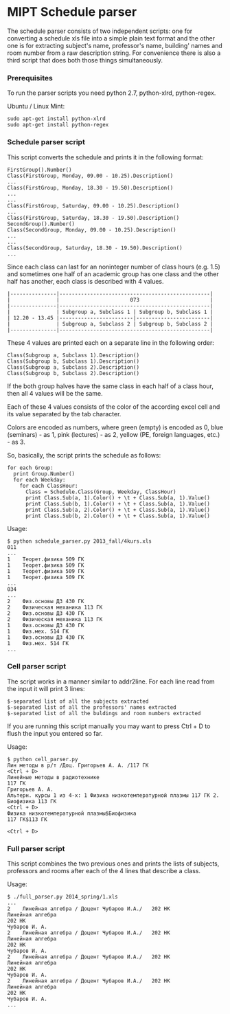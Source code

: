 MIPT Schedule parser
====================

The schedule parser consists of two independent scripts: one for converting
a schedule xls file into a simple plain text format and the other one is for
extracting subject's name, professor's name, building' names and room number
from a raw description string. For convenience there is also a third script
that does both those things simultaneously.

### Prerequisites

To run the parser scripts you need python 2.7, python-xlrd, python-regex.

Ubuntu / Linux Mint:

    sudo apt-get install python-xlrd
    sudo apt-get install python-regex

### Schedule parser script

This script converts the schedule and prints it in the following format:

    FirstGroup().Number()
    Class(FirstGroup, Monday, 09.00 - 10.25).Description()
    ...
    Class(FirstGroup, Monday, 18.30 - 19.50).Description()
    ...
    ...
    Class(FirstGroup, Saturday, 09.00 - 10.25).Description()
    ...
    Class(FirstGroup, Saturday, 18.30 - 19.50).Description()
    SecondGroup().Number()
    Class(SecondGroup, Monday, 09.00 - 10.25).Description()
    ...
    ...
    Class(SecondGroup, Saturday, 18.30 - 19.50).Description()
    ...

Since each class can last for an noninteger number of class hours (e.g. 1.5)
and sometimes one half of an academic group has one class and the other half
has another, each class is described with 4 values.

    |---------------|-------------------------------------------------|
    |               |                       073                       |
    |---------------|-------------------------------------------------|
    |               | Subgroup a, Subclass 1 | Subgroup b, Subclass 1 |
    | 12.20 - 13.45 |------------------------|------------------------|
    |               | Subgroup a, Subclass 2 | Subgroup b, Subclass 2 |
    |---------------|-------------------------------------------------|

These 4 values are printed each on a separate line in the following order:

    Class(Subgroup a, Subclass 1).Description()
    Class(Subgroup b, Subclass 1).Description()
    Class(Subgroup a, Subclass 2).Description()
    Class(Subgroup b, Subclass 2).Description()

If the both group halves have the same class in each half of a class hour,
then all 4 values will be the same.

Each of these 4 values consists of the color of the according excel cell and
its value separated by the tab character.
  
Colors are encoded as numbers, where
green (empty) is encoded as 0,
blue (seminars) - as 1,
pink (lectures) - as 2,
yellow (PE, foreign languages, etc.) - as 3.

So, basically, the script prints the schedule as follows:

    for each Group:
      print Group.Number()
      for each Weekday:
        for each ClassHour:
          Class = Schedule.Class(Group, Weekday, ClassHour)
          print Class.Sub(a, 1).Color() + \t + Class.Sub(a, 1).Value()
          print Class.Sub(b, 1).Color() + \t + Class.Sub(a, 1).Value()
          print Class.Sub(a, 2).Color() + \t + Class.Sub(a, 1).Value()
          print Class.Sub(b, 2).Color() + \t + Class.Sub(a, 1).Value()

Usage:

    $ python schedule_parser.py 2013_fall/4kurs.xls
    011
    ...
    1    Теорет.физика 509 ГК 
    1    Теорет.физика 509 ГК 
    1    Теорет.физика 509 ГК 
    1    Теорет.физика 509 ГК
    ...
    034
    ...
    2    Физ.основы ДЗ 430 ГК
    2    Физическая механика 113 ГК
    2    Физ.основы ДЗ 430 ГК
    2    Физическая механика 113 ГК
    1    Физ.основы ДЗ 430 ГК
    1    Физ.мех. 514 ГК
    1    Физ.основы ДЗ 430 ГК
    1    Физ.мех. 514 ГК
    ...


### Cell parser script

The script works in a manner similar to addr2line.
For each line read from the input it will print 3 lines:

    $-separated list of all the subjects extracted
    $-separated list of all the professors' names extracted
    $-separated list of all the buldings and room numbers extracted

If you are running this script manually you may want to press Ctrl + D to flush
the input you entered so far.

Usage:

    $ python cell_parser.py
    Лин методы в р/т /Доц. Григорьев А. А. /117 ГК
    <Ctrl + D>
    Линейные методы в радиотехнике
    117 ГК
    Григорьев А. А.
    Альтерн. курсы 1 из 4-х: 1 Физика низкотемпературной плазмы 117 ГК 2. Биофизика 113 ГК
    <Ctrl + D>
    Физика низкотемпературной плазмы$Биофизика
    117 ГК$113 ГК
    
    <Ctrl + D>

### Full parser script

This script combines the two previous ones and prints the lists of subjects,
professors and rooms after each of the 4 lines that describe a class.

Usage:

    $ ./full_parser.py 2014_spring/1.xls
    ...
    2    Линейная алгебра / Доцент Чубаров И.А./   202 НК
    Линейная алгебра
    202 НК
    Чубаров И. А.
    2    Линейная алгебра / Доцент Чубаров И.А./   202 НК
    Линейная алгебра
    202 НК
    Чубаров И. А.
    2    Линейная алгебра / Доцент Чубаров И.А./   202 НК
    Линейная алгебра
    202 НК
    Чубаров И. А.
    2    Линейная алгебра / Доцент Чубаров И.А./   202 НК
    Линейная алгебра
    202 НК
    Чубаров И. А.
    ...

